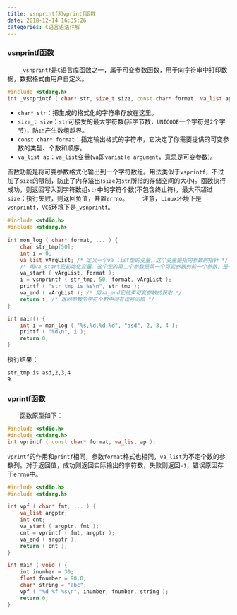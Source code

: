 ```yaml
---
title: vsnprintf和vprintf函数
date: 2018-12-14 16:35:26
categories: C语言语法详解
---
```

### vsnprintf函数

&emsp;&emsp;`_vsnprintf`是`C`语言库函数之一，属于可变参数函数，用于向字符串中打印数据，数据格式由用户自定义。

``` cpp
#include <stdarg.h>
int _vsnprintf ( char* str, size_t size, const char* format, va_list ap );
```

- `char* str`：把生成的格式化的字符串存放在这里。
- `size_t size`：`str`可接受的最大字符数(非字节数，`UNICODE`一个字符是`2`个字节)，防止产生数组越界。
- `const char* format`：指定输出格式的字符串，它决定了你需要提供的可变参数的类型、个数和顺序。
- `va_list ap`：`va_list`变量(`va`即`variable argument`，意思是可变参数)。

函数功能是将可变参数格式化输出到一个字符数组。用法类似于`vsprintf`，不过加了`size`的限制，防止了内存溢出(`size`为`str`所指的存储空间的大小)。函数执行成功，则返回写入到字符数组`str`中的字符个数(不包含终止符)，最大不超过`size`；执行失败，则返回负值，并置`errno`。
&emsp;&emsp;注意，`Linux`环境下是`vsnprintf`，`VC6`环境下是`_vsnprintf`。

``` cpp
#include <stdio.h>
#include <stdarg.h>
​
int mon_log ( char* format, ... ) {
    char str_tmp[50];
    int i = 0;
    va_list vArgList; /* 定义一个va_list型的变量，这个变量是指向参数的指针 */
    /* 用va_start宏初始化变量，这个宏的第二个参数是第一个可变参数的前一个参数，是一个固定的参数 */
    va_start ( vArgList, format );
    i = vsnprintf ( str_tmp, 50, format, vArgList );
    printf ( "str_tmp is %s\n", str_tmp );
    va_end ( vArgList ); /* 用va_end宏结束可变参数的获取 */
    return i; /* 返回参数的字符个数中间有逗号间隔 */
}

int main() {
    int i = mon_log ( "%s,%d,%d,%d", "asd", 2, 3, 4 );
    printf ( "%d\n", i );
    return 0;
}
```

执行结果：

``` bash
str_tmp is asd,2,3,4
9
```

### vprintf函数

&emsp;&emsp;函数原型如下：

``` cpp
#include <stdio.h>
#include <stdarg.h>
int vprintf ( const char* format, va_list ap );
```

`vprintf`的作用和`printf`相同，参数`format`格式也相同，`va_list`为不定个数的参数列。对于返回值，成功则返回实际输出的字符数，失败则返回`-1`，错误原因存于`errno`中。

``` cpp
#include <stdio.h>
#include <stdarg.h>

int vpf ( char* fmt, ... ) {
    va_list argptr;
    int cnt;
    va_start ( argptr, fmt );
    cnt = vprintf ( fmt, argptr );
    va_end ( argptr );
    return ( cnt );
}

int main ( void ) {
    int inumber = 30;
    float fnumber = 90.0;
    char* string = "abc";
    vpf ( "%d %f %s\n", inumber, fnumber, string );
    return 0;
}
```